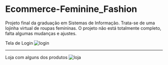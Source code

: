 # Ecommerce-Feminine_Fashion
Projeto final da graduação em Sistemas de Informação. Trata-se de uma lojinha virtual de roupas femininas. O projeto não está totalmente completo, falta algumas mudanças e ajustes.

Tela de Login
![login](https://user-images.githubusercontent.com/55302289/149199232-1a4dc119-f850-467a-914e-3047812e8a94.png)

-----------------------------------------------------------------------------------------------------------------------------------------------------------------------------------


Loja com alguns dos produtos
![loja](https://user-images.githubusercontent.com/55302289/149198884-098aa2fe-f36f-4efa-958e-c5bc16c15056.png)
